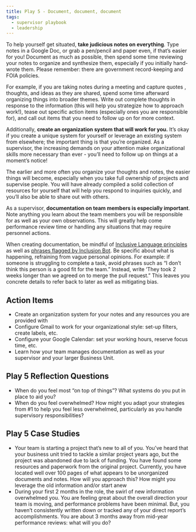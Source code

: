 ```yaml
---
title: Play 5 - Document, document, document
tags:
  - supervisor playbook
  - leadership
---
```


To help yourself get situated, **take judicious notes on everything**. Type notes in a Google Doc, or grab a pen/pencil and paper even, if that’s easier for you! Document as much as possible, then spend some time reviewing your notes to organize and synthesize them, especially if you initially hand-wrote them. Please remember: there are government record-keeping and FOIA policies.

For example, if you are taking notes during a meeting and capture quotes , thoughts, and ideas as they are shared, spend some time afterward organizing things into broader themes. Write out complete thoughts in response to the information (this will help you strategize how to approach work!), tease out specific action items (especially ones you are responsible for), and call out items that you need to follow up on for more context.

Additionally, **create an organization system that will work for you.** It’s okay if you create a unique system for yourself or leverage an existing system from elsewhere; the important thing is that you’re organized. As a supervisor, the increasing demands on your attention make organizational skills more necessary than ever - you’ll need to follow up on things at a moment’s notice!

The earlier and more often you organize your thoughts and notes, the easier things will become, especially when you take full ownership of projects and supervise people. You will have already compiled a solid collection of resources for yourself that will help you respond to inquiries quickly, and you’ll also be able to share out with others.

As a supervisor, **documentation on team members is especially important**. Note anything you learn about the team members you will be responsible for as well as your own observations. This will greatly help come performance review time or handling any situations that may require personnel actions.

When creating documentation, be mindful of [Inclusive Language principles](https://content-guide.18f.gov/our-style/inclusive-language) as well as [phrases flagged by Inclusion Bot](https://docs.google.com/document/d/1iQT7Gy0iQa7sopBP0vB3CZ56GhyYrDNUzLdoWOowSHs/edit). Be specific about what is happening, refraining from vague personal opinions. For example: if someone is struggling to complete a task, avoid phrases such as “I don’t think this person is a good fit for the team.” Instead, write ‘They took 2 weeks longer than we agreed on to merge the pull request.” This leaves you concrete details to refer back to later as well as mitigating bias.

## Action Items

- Create an organization system for your notes and any resources you are provided with
- Configure Gmail to work for your organizational style: set-up filters, create labels, etc.
- Configure your Google Calendar: set your working hours, reserve focus time, etc.
- Learn how your team manages documentation as well as your supervisor and your larger Business Unit.


## Play 5 Reflection Questions

- When do you feel most “on top of things”? What systems do you put in place to aid you?
- When do you feel overwhelmed? How might you adapt your strategies from #1 to help you feel less overwhelmed, particularly as you handle supervisory responsibilities? 

## Play 5 Case Studies

- Your team is starting a project that’s new to all of you. You’ve heard that your business unit tried to tackle a similar project years ago, but the project was abandoned due to lack of funding. You have found some resources and paperwork from the original project. Currently, you have located well over 100 pages of what appears to be unorganized documents and notes. How will you approach this? How might you leverage the old information and/or start anew
- During your first 2 months in the role, the swirl of new information overwhelmed you. You are feeling great about the overall direction your team is moving, and performance problems have been minimal. But, you haven’t consistently written down or tracked any of your direct report’s accomplishments. You are about 3 months away from mid-year performance reviews: what will you do?
